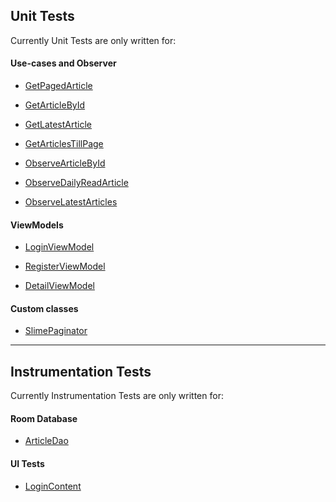 ## Unit Tests

Currently Unit Tests are only written for:

#### Use-cases and Observer

* [GetPagedArticle](https://github.com/kasem-sm/SlimeKT/blob/dev/features%2Farticle%2Fdomain%2Finteractors%2Fsrc%2Ftest%2Fkotlin%2Fkasem%2Fsm%2Farticle%2Fdomain%2Finteractors%2FGetPagedArticlesTest.kt)

* [GetArticleById](https://github.com/kasem-sm/SlimeKT/blob/dev/features%2Farticle%2Fdomain%2Finteractors%2Fsrc%2Ftest%2Fkotlin%2Fkasem%2Fsm%2Farticle%2Fdomain%2Finteractors%2FGetArticleTest.kt)

* [GetLatestArticle](https://github.com/kasem-sm/SlimeKT/blob/dev/features%2Farticle%2Fdomain%2Finteractors%2Fsrc%2Ftest%2Fkotlin%2Fkasem%2Fsm%2Farticle%2Fdomain%2Finteractors%2FGetLatestArticleTest.kt)

* [GetArticlesTillPage](https://github.com/kasem-sm/SlimeKT/blob/dev/data%2Fsrc%2FandroidTest%2Fjava%2Fkasem%2Fsm%2Fdata%2Fdao_test%2FArticleDaoTest.kt#L394)

* [ObserveArticleById](https://github.com/kasem-sm/SlimeKT/blob/dev/features%2Farticle%2Fdomain%2Finteractors%2Fsrc%2Ftest%2Fkotlin%2Fkasem%2Fsm%2Farticle%2Fdomain%2Finteractors%2FObserveArticleTest.kt)

* [ObserveDailyReadArticle](https://github.com/kasem-sm/SlimeKT/blob/dev/features/article/domain/interactors/src/test/kotlin/kasem/sm/article/domain/interactors/ObserveDailyReadArticleTest.kt)

* [ObserveLatestArticles](https://github.com/kasem-sm/SlimeKT/blob/dev/features%2Farticle%2Fdomain%2Finteractors%2Fsrc%2Ftest%2Fkotlin%2Fkasem%2Fsm%2Farticle%2Fdomain%2Finteractors%2FObserveLatestArticlesTest.kt)

#### ViewModels

* [LoginViewModel](https://github.com/kasem-sm/SlimeKT/blob/dev/ui-auth%2Fsrc%2Ftest%2Fjava%2Fkasem%2Fsm%2Fui_auth%2Flogin%2FLoginVMTest.kt)

* [RegisterViewModel](https://github.com/kasem-sm/SlimeKT/blob/dev/ui-auth%2Fsrc%2Ftest%2Fjava%2Fkasem%2Fsm%2Fui_auth%2Fregister%2FRegisterVMTest.kt)

* [DetailViewModel](https://github.com/kasem-sm/SlimeKT/blob/dev/ui-article-detail%2Fsrc%2Ftest%2Fkotlin%2Fkasem%2Fsm%2Fui_detail%2FDetailVMTest.kt)

#### Custom classes

* [SlimePaginator](https://github.com/kasem-sm/SlimeKT/blob/dev/features%2Farticle%2Fdomain%2Finteractors%2Fsrc%2Ftest%2Fkotlin%2Fkasem%2Fsm%2Farticle%2Fdomain%2Finteractors%2FSlimePaginatorTest.kt)

---

## Instrumentation Tests

Currently Instrumentation Tests are only written for:

#### Room Database

* [ArticleDao](https://github.com/kasem-sm/SlimeKT/blob/dev/data%2Fsrc%2FandroidTest%2Fjava%2Fkasem%2Fsm%2Fdata%2Fdao_test%2FArticleDaoTest.kt)

#### UI Tests

* [LoginContent](https://github.com/kasem-sm/SlimeKT/blob/dev/ui-auth%2Fsrc%2FandroidTest%2Fjava%2Fkasem%2Fsm%2Fui_auth%2FLoginContentTest.kt)
